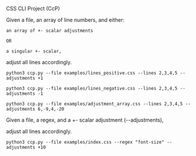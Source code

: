 CSS CLI Project (CcP)

Given a file, an array of line numbers, and either:
    
    an array of +- scalar adjustments

    OR
    
    a singular +- scalar,
    
adjust all lines accordingly.


```python3 ccp.py --file examples/lines_positive.css --lines 2,3,4,5 --adjustments +1```

```python3 ccp.py --file examples/lines_negative.css --lines 2,3,4,5 --adjustments -1```

```python3 ccp.py --file examples/adjustment_array.css --lines 2,3,4,5 --adjustments 6,-9,4,-20```


Given a file, a regex, and a +- scalar adjustment (--adjustments),

adjust all lines accordingly.


```python3 ccp.py --file examples/index.css --regex "font-size" --adjustments +10```

